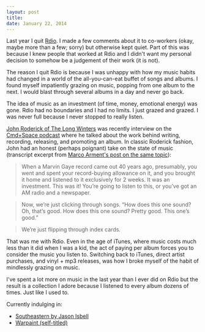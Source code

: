 ```yaml
---
layout: post
title: 
date: January 22, 2014
---
```


Last year I quit [Rdio](http://rdio.com). I made a few comments about it to co-workers (okay, maybe more than a few; sorry) but otherwise kept quiet. Part of this was because I knew people that worked at Rdio and I didn't want my personal decision to somehow be a judgement of their work (it is not).

The reason I quit Rdio is because I was unhappy with how my music habits had changed in a world of the all-you-can-eat buffet of songs and albums. I found myself impatiently grazing on music, popping from one album to the next. I would blast through several albums in a day and never go back.

The idea of music as an investment (of time, money, emotional energy) was gone. Rdio had no boundaries and I had no limits. I just grazed and grazed. I was never full because I never stopped to really listen.

[John Roderick of The Long Winters](http://www.thelongwinters.com) was recently interview on the [Cmd+Space podcast](http://5by5.tv/cmdspace/77) where he talked about the work behind writing, recording, releasing, and promoting an album. In classic Roderick fashion, John had an honest (perhaps poignant) take on the state of music (transcript excerpt from [Marco Arment's post on the same topic](http://www.marco.org/2014/01/21/roderick-cmd-space)):

> When a Marvin Gaye record came out 40 years ago, presumably, you went and spent your record-buying allowance on it, and you brought it home and listened to it exclusively for 2 weeks. It was an investment. This was it! You’re going to listen to this, or you’ve got an AM radio and a newspaper.

> Now, we’re just clicking through songs. “How does this one sound? Oh, that’s good. How does this one sound? Pretty good. This one’s good.”

> We’re just flipping through index cards.

That was me with Rdio. Even in the age of iTunes, where music costs much less than it did when I was a kid, the act of paying per album forces you to consider the music you listen to. Switching back to iTunes, direct artist purchases, and vinyl + mp3 releases, was how I broke myself of the habit of mindlessly grazing on music.

I've spent a lot more on music in the last year than I ever did on Rdio but the result is a collection I adore because I listened to every album dozens of times. Just like I used to.

Currently indulging in: 

* [Southeastern by Jason Isbell](http://www.jasonisbell.com/release/southeastern/)
* [Warpaint (self-titled)](http://warpaintwarpaint.com)
